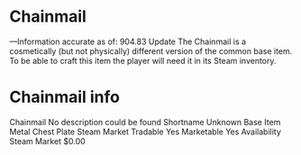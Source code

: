 # Chainmail

—Information accurate as of: 904.83 Update
The Chainmail is a cosmetically (but not physically) different version of the common base item. To be able to craft this item the player will need it in its Steam inventory.
# Chainmail info

Chainmail
No description could be found
Shortname
Unknown
Base Item
Metal Chest Plate
Steam Market
Tradable
Yes
Marketable
Yes
Availability
Steam Market
$0.00
